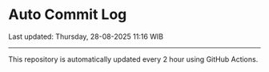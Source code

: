 # Auto Commit Log

Last updated: Thursday, 28-08-2025 11:16 WIB

---

This repository is automatically updated every 2 hour using GitHub Actions.
